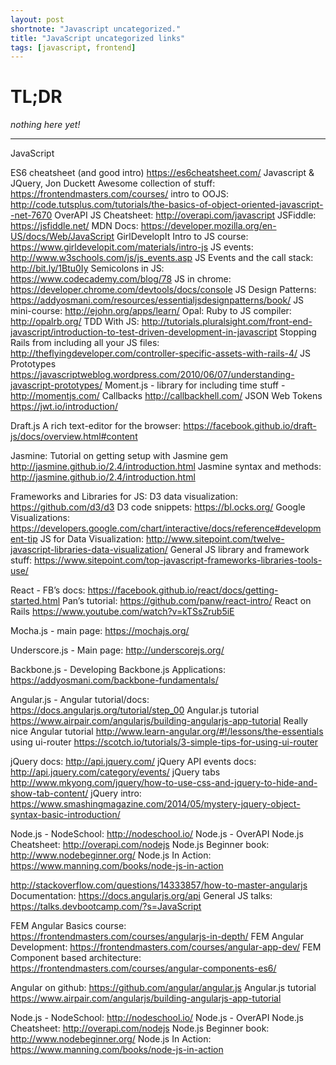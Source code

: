 ```yaml
---
layout: post
shortnote: "Javascript uncategorized."
title: "JavaScript uncategorized links"
tags: [javascript, frontend]
---
```


# TL;DR
*nothing here yet!*

<hr>

JavaScript

ES6 cheatsheet (and good intro) https://es6cheatsheet.com/
Javascript & JQuery, Jon Duckett
Awesome collection of stuff: https://frontendmasters.com/courses/
intro to OOJS: http://code.tutsplus.com/tutorials/the-basics-of-object-oriented-javascript--net-7670
OverAPI JS Cheatsheet: http://overapi.com/javascript
JSFiddle: https://jsfiddle.net/
MDN Docs: https://developer.mozilla.org/en-US/docs/Web/JavaScript
GirlDevelopIt Intro to JS course: https://www.girldevelopit.com/materials/intro-js
JS events: http://www.w3schools.com/js/js_events.asp
JS Events and the call stack: http://bit.ly/1Btu0Iy
Semicolons in JS: https://www.codecademy.com/blog/78
JS in chrome: https://developer.chrome.com/devtools/docs/console
JS Design Patterns: https://addyosmani.com/resources/essentialjsdesignpatterns/book/
JS mini-course: http://ejohn.org/apps/learn/
Opal: Ruby to JS compiler: http://opalrb.org/
TDD With JS: http://tutorials.pluralsight.com/front-end-javascript/introduction-to-test-driven-development-in-javascript
Stopping Rails from including all your JS files: http://theflyingdeveloper.com/controller-specific-assets-with-rails-4/
JS Prototypes https://javascriptweblog.wordpress.com/2010/06/07/understanding-javascript-prototypes/
Moment.js - library for including time stuff - http://momentjs.com/
Callbacks http://callbackhell.com/
JSON Web Tokens https://jwt.io/introduction/

Draft.js
A rich text-editor for the browser: https://facebook.github.io/draft-js/docs/overview.html#content

Jasmine:
Tutorial on getting setup with Jasmine gem http://jasmine.github.io/2.4/introduction.html
Jasmine syntax and methods: http://jasmine.github.io/2.4/introduction.html

Frameworks and Libraries for JS:
D3 data visualization: https://github.com/d3/d3
D3 code snippets: https://bl.ocks.org/
Google Visualizations: https://developers.google.com/chart/interactive/docs/reference#development-tip
JS for Data Visualization: http://www.sitepoint.com/twelve-javascript-libraries-data-visualization/
General JS library and framework stuff: https://www.sitepoint.com/top-javascript-frameworks-libraries-tools-use/

React - FB’s docs: https://facebook.github.io/react/docs/getting-started.html
Pan’s tutorial: https://github.com/panw/react-intro/
React on Rails https://www.youtube.com/watch?v=kTSsZrub5iE

Mocha.js - main page: https://mochajs.org/

Underscore.js - Main page: http://underscorejs.org/

Backbone.js - Developing Backbone.js Applications: https://addyosmani.com/backbone-fundamentals/

Angular.js - Angular tutorial/docs: https://docs.angularjs.org/tutorial/step_00
Angular.js tutorial https://www.airpair.com/angularjs/building-angularjs-app-tutorial
Really nice Angular tutorial http://www.learn-angular.org/#!/lessons/the-essentials
using ui-router https://scotch.io/tutorials/3-simple-tips-for-using-ui-router

jQuery docs: http://api.jquery.com/
jQuery API events docs: http://api.jquery.com/category/events/
jQuery tabs http://www.mkyong.com/jquery/how-to-use-css-and-jquery-to-hide-and-show-tab-content/
jQuery intro: https://www.smashingmagazine.com/2014/05/mystery-jquery-object-syntax-basic-introduction/

Node.js - NodeSchool: http://nodeschool.io/
Node.js - OverAPI Node.js Cheatsheet: http://overapi.com/nodejs
Node.js Beginner book: http://www.nodebeginner.org/
Node.js In Action: https://www.manning.com/books/node-js-in-action

http://stackoverflow.com/questions/14333857/how-to-master-angularjs
Documentation: https://docs.angularjs.org/api
General JS talks: https://talks.devbootcamp.com/?s=JavaScript

FEM Angular Basics course: https://frontendmasters.com/courses/angularjs-in-depth/
FEM Angular Development: https://frontendmasters.com/courses/angular-app-dev/
FEM Component based architecture: https://frontendmasters.com/courses/angular-components-es6/

Angular on github: https://github.com/angular/angular.js
Angular.js tutorial https://www.airpair.com/angularjs/building-angularjs-app-tutorial

Node.js - NodeSchool: http://nodeschool.io/
Node.js - OverAPI Node.js Cheatsheet: http://overapi.com/nodejs
Node.js Beginner book: http://www.nodebeginner.org/
Node.js In Action: https://www.manning.com/books/node-js-in-action
